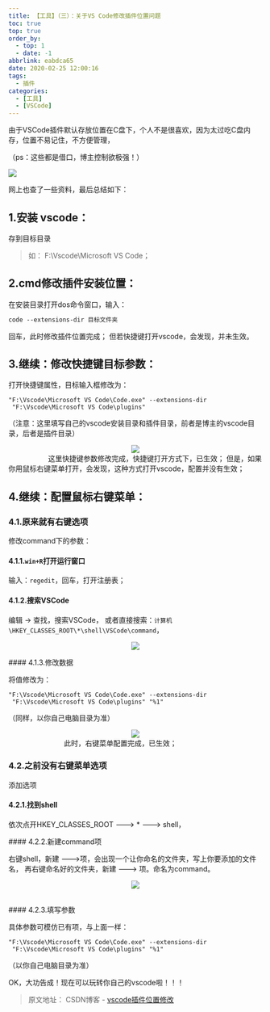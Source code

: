 ```yaml
---
title: 【工具】（三）：关于VS Code修改插件位置问题
toc: true
top: true
order_by:
  - top: 1
  - date: -1
abbrlink: eabdca65
date: 2020-02-25 12:00:16
tags:
  - 插件
categories:
  - [工具]
  - [VSCode]
---
```

由于VSCode插件默认存放位置在C盘下，个人不是很喜欢，因为太过吃C盘内存，位置不易记住，不方便管理，

（ps：这些都是借口，博主控制欲极强！）
<div>
    <img src="https://imgconvert.csdnimg.cn/aHR0cHM6Ly9xcS55aDMxLmNvbS90cC9xdy8yMDEzMDYwNTEyMjUwMzI0NTQuZ2lm">
</div>

<!-- more -->

网上也查了一些资料，最后总结如下：
## 1.安装 vscode：

存到目标目录
> 如： F:\Vscode\Microsoft VS Code；

## 2.cmd修改插件安装位置：

在安装目录打开dos命令窗口，输入：
```bash
code --extensions-dir 目标文件夹
```
回车，此时修改插件位置完成；
但若快捷键打开vscode，会发现，并未生效。

## 3.继续：修改快捷键目标参数：

打开快捷键属性，目标输入框修改为：
```
"F:\Vscode\Microsoft VS Code\Code.exe" --extensions-dir  "F:\Vscode\Microsoft VS Code\plugins"
```
（注意：这里填写自己的vscode安装目录和插件目录，前者是博主的vscode目录，后者是插件目录）

<div align="center">
    <img src="https://img-blog.csdnimg.cn/20190921141916377.png?x-oss-process=image/watermark,type_ZmFuZ3poZW5naGVpdGk,shadow_10,text_aHR0cHM6Ly9ibG9nLmNzZG4ubmV0L3dlaXhpbl80MTU5OTg1OA==,size_16,color_FFFFFF,t_70">
</div>   
                
这里快捷键参数修改完成，快捷键打开方式下，已生效；
但是，如果你用鼠标右键菜单打开，会发现，这种方式打开vscode，配置并没有生效；

## 4.继续：配置鼠标右键菜单：

### 4.1.原来就有右键选项

修改command下的参数：

#### 4.1.1.`win+R`打开运行窗口

输入：`regedit`，回车，打开注册表；

#### 4.1.2.搜索VSCode

编辑 -> 查找，搜索VSCode，
或者直接搜索：`计算机\HKEY_CLASSES_ROOT\*\shell\VSCode\command`，

<div align="center">
    <img src="https://img-blog.csdnimg.cn/20190921143338111.png?x-oss-process=image/watermark,type_ZmFuZ3poZW5naGVpdGk,shadow_10,text_aHR0cHM6Ly9ibG9nLmNzZG4ubmV0L3dlaXhpbl80MTU5OTg1OA==,size_16,color_FFFFFF,t_70">
</div>

#### 4.1.3.修改数据

将值修改为：
```
"F:\Vscode\Microsoft VS Code\Code.exe" --extensions-dir  "F:\Vscode\Microsoft VS Code\plugins" "%1"
```

（同样，以你自己电脑目录为准）
<div align="center">
    <img src="https://img-blog.csdnimg.cn/20190921143632281.png?x-oss-process=image/watermark,type_ZmFuZ3poZW5naGVpdGk,shadow_10,text_aHR0cHM6Ly9ibG9nLmNzZG4ubmV0L3dlaXhpbl80MTU5OTg1OA==,size_16,color_FFFFFF,t_70">
</div>
                           
此时，右键菜单配置完成，已生效；

### 4.2.之前没有右键菜单选项

添加选项

#### 4.2.1.找到shell

依次点开HKEY_CLASSES_ROOT ---> * ---> shell，

#### 4.2.2.新建command项

右键shell，新建 --->项，会出现一个让你命名的文件夹，写上你要添加的文件名，
再右键命名好的文件夹，新建 ---> 项。命名为command。

<div align="center">
    <img src="https://img-blog.csdnimg.cn/20190921144035827.png">
</div>                           

#### 4.2.3.填写参数

具体参数可模仿已有项，与上面一样：

```
"F:\Vscode\Microsoft VS Code\Code.exe" --extensions-dir  "F:\Vscode\Microsoft VS Code\plugins" "%1"
```
（以你自己电脑目录为准）

OK，大功告成！现在可以玩转你自己的vscode啦！！！

> 原文地址： CSDN博客 - [vscode插件位置修改](https://blog.csdn.net/weixin_41599858/article/details/101106083)